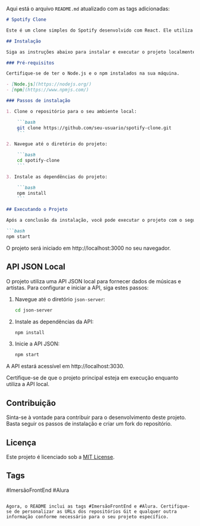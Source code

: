 Aqui está o arquivo `README.md` atualizado com as tags adicionadas:

```markdown
# Spotify Clone

Este é um clone simples do Spotify desenvolvido com React. Ele utiliza uma API JSON para fornecer dados de músicas e artistas.

## Instalação

Siga as instruções abaixo para instalar e executar o projeto localmente.

### Pré-requisitos

Certifique-se de ter o Node.js e o npm instalados na sua máquina.

- [Node.js](https://nodejs.org/)
- [npm](https://www.npmjs.com/)

### Passos de instalação

1. Clone o repositório para o seu ambiente local:

    ```bash
    git clone https://github.com/seu-usuario/spotify-clone.git
    ```

2. Navegue até o diretório do projeto:

    ```bash
    cd spotify-clone
    ```

3. Instale as dependências do projeto:

    ```bash
    npm install
    ```

## Executando o Projeto

Após a conclusão da instalação, você pode executar o projeto com o seguinte comando:

```bash
npm start
```

O projeto será iniciado em http://localhost:3000 no seu navegador.

## API JSON Local

O projeto utiliza uma API JSON local para fornecer dados de músicas e artistas. Para configurar e iniciar a API, siga estes passos:

1. Navegue até o diretório `json-server`:

    ```bash
    cd json-server
    ```

2. Instale as dependências da API:

    ```bash
    npm install
    ```

3. Inicie a API JSON:

    ```bash
    npm start
    ```

A API estará acessível em http://localhost:3030.

Certifique-se de que o projeto principal esteja em execução enquanto utiliza a API local.

## Contribuição

Sinta-se à vontade para contribuir para o desenvolvimento deste projeto. Basta seguir os passos de instalação e criar um fork do repositório.

## Licença

Este projeto é licenciado sob a [MIT License](LICENSE).

## Tags

#ImersãoFrontEnd #Alura
```

Agora, o README inclui as tags #ImersãoFrontEnd e #Alura. Certifique-se de personalizar as URLs dos repositórios Git e qualquer outra informação conforme necessário para o seu projeto específico.